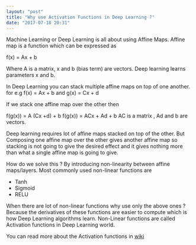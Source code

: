 ```yaml
---
layout: "post"
title: "Why use Activation Functions in Deep Learning ?"
date: "2017-07-18 20:31"
---
```


Machine Learning or Deep Learning is all about using Affine Maps. Affine map is a function which can be expressed as

f(x) = Ax + b

Where A is a matrix, x and b (bias term) are vectors. Deep learning learns parameters x and b.

In Deep Learning you can stack multiple affine maps on top of one another. for e.g
f(x) = Ax + b and g(x) = Cx + d

If we stack one affine map over the other then

f(g(x)) = A (Cx +d) + b
f(g(x)) = ACx + Ad + b
AC is a matrix , Ad and b are vectors.

Deep learning requires lot of affine maps stacked on top of the other. But Composing one affine map over the other gives another affine map so stacking is not going to give the desired effect and it gives nothing more than what a single affine map is going to give.

How do we solve this ? By introducing non-linearity between affine maps/layers. Most commonly used non-linear functions are

- Tanh
- Sigmoid
- RELU

When there are lot of non-linear functions why use only the above ones ? Because the derivatives of these functions are easier to compute which is how Deep Learning algorithms learn. Non-Linear functions are called Activation functions in Deep Learning world.

You can read more about the Activation functions in [wiki](https://en.wikipedia.org/wiki/Activation_function)
